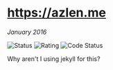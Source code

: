 # https://azlen.me
_January 2016_

![Status](https://img.shields.io/badge/status-needs%20more%20content-eecc33.svg)
![Rating](https://img.shields.io/badge/rating-%E2%98%85%E2%98%85%E2%98%85%E2%98%86%E2%98%86-green.svg)
![Code Status](https://img.shields.io/badge/code-fine-green.svg)

Why aren't I using jekyll for this?
